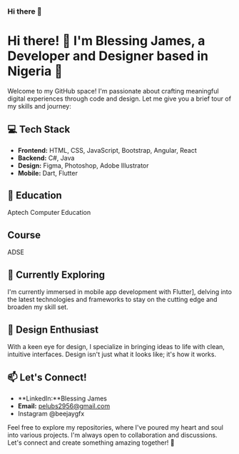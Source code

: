 ### Hi there 👋

<!--
**DuoDduo/DuoDduo** is a ✨ _special_ ✨ repository because its `README.md` (this file) appears on your GitHub profile.

Here are some ideas to get you started:

- 🔭 I’m currently working on ...
- 🌱 I’m currently learning ...
- 👯 I’m looking to collaborate on ...
- 🤔 I’m looking for help with ...
- 💬 Ask me about ...
- 📫 How to reach me: ...
- 😄 Pronouns: ...
- ⚡ Fun fact: ...
-->

# Hi there! 👋 I'm Blessing James, a Developer and Designer based in Nigeria 🚀

Welcome to my GitHub space! I'm passionate about crafting meaningful digital experiences through code and design. Let me give you a brief tour of my skills and journey:

## 💻 Tech Stack

- **Frontend:** HTML, CSS, JavaScript, Bootstrap, Angular, React
- **Backend:** C#, Java
- **Design:** Figma, Photoshop, Adobe Illustrator
- **Mobile:** Dart, Flutter

## 💼 Education 
Aptech Computer Education 

## Course
ADSE

## 🌱 Currently Exploring

I'm currently immersed in mobile app development with Flutter], delving into the latest technologies and frameworks to stay on the cutting edge and broaden my skill set.

## 🎨 Design Enthusiast

With a keen eye for design, I specialize in bringing ideas to life with clean, intuitive interfaces. Design isn't just what it looks like; it's how it works.

## 📫 Let's Connect!

- **LinkedIn:**Blessing James
- **Email:** pelubs2956@gmail.com
- Instagram @beejaygfx

Feel free to explore my repositories, where I've poured my heart and soul into various projects. I'm always open to collaboration and discussions. Let's connect and create something amazing together! 🚀

